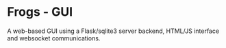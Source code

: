 # Frogs - GUI
A web-based GUI using a Flask/sqlite3 server backend, HTML/JS interface and websocket communications.


